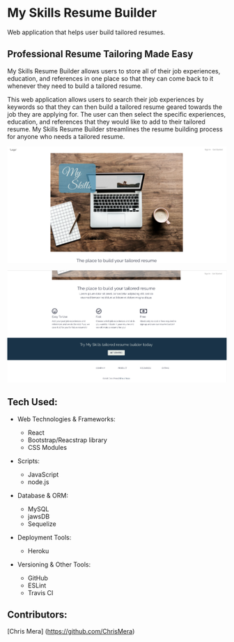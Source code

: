 # My Skills Resume Builder
Web application that helps user build tailored resumes.

## Professional Resume Tailoring Made Easy

My Skills Resume Builder allows users to store all of their job experiences, education, and references in one place so that they can come back to it whenever they need to build a tailored resume. 

This web application allows users to search their job experiences by keywords so that they can then build a tailored resume geared towards the job they are applying for. The user can then select the specific experiences, education, and references that they would like to add to their tailored resume. My Skills Resume Builder streamlines the resume building process for anyone who needs a tailored resume.

<!-- Click [here](https://pacific-cove-65481.herokuapp.com/) to get started. -->

![Splash Page](public/assets/images/splash.png)

![Splash Page Continued](public/assets/images/splash2.png)


## Tech Used:
* Web Technologies & Frameworks:
    * React
    * Bootstrap/Reacstrap library
    * CSS Modules

* Scripts:
    * JavaScript
    * node.js

* Database & ORM:
    * MySQL
    * jawsDB
    * Sequelize

* Deployment Tools:
    * Heroku

* Versioning & Other Tools:
    * GitHub
    * ESLint
    * Travis CI

## Contributors:

[Chris Mera] (https://github.com/ChrisMera)
